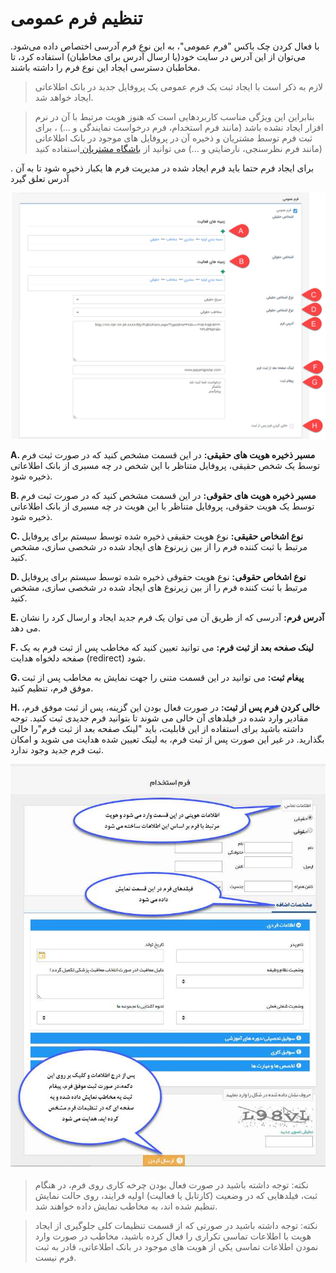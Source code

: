 # تنظیم فرم عمومی

با فعال کردن چک باکس "فرم عمومی"، به این نوع فرم آدرسی اختصاص داده می‌شود. می‌توان از این آدرس در سایت خود(یا ارسال آدرس برای مخاطبان) استفاده کرد، تا مخاطبان دسترسی ایجاد این نوع فرم را داشته باشند.

> لازم به ذکر است با ایجاد ثبت یک فرم عمومی یک پروفایل جدید در بانک اطلاعاتی ایجاد خواهد شد.

> بنابراین این ویژگی مناسب کاربردهایی است که هنوز هویت مرتبط با آن در نرم  افزار ایجاد نشده باشد (مانند فرم استخدام، فرم درخواست نمایندگی و ...) ، برای ثبت فرم توسط مشتریان و ذخیره آن در پروفایل های موجود در بانک اطلاعاتی (مانند فرم نظرسنجی، نارضایتی و ...) می توانید از [باشگاه مشتریان ](http://septadocs.1st.co.com/payamgostar/documents/%D8%A8%D8%A7%D8%B4%DA%AF%D8%A7%D9%87-%D9%88%D9%81%D8%A7%D8%AF%D8%A7%D8%B1%DB%8C?selectedId=3b54ff85-aa22-4620-716f-08d8a996e9ef&menuItemType=2)استفاده کنید

. برای ایجاد فرم حتما باید فرم ایجاد شده در مدیریت فرم ها یکبار ذخیره شود تا به آن آدرس تعلق گیرد

![](2.png)

**A. مسیر ذخیره هویت های حقیقی:** در این قسمت مشخص کنید که در صورت ثبت فرم توسط یک شخص حقیقی، پروفایل متناظر با این شخص در چه مسیری از بانک اطلاعاتی ذخیره شود.

**B. مسیر ذخیره هویت های حقوقی:** در این قسمت مشخص کنید که در صورت ثبت فرم توسط یک هویت حقوقی، پروفایل متناظر با این هویت در چه مسیری از بانک اطلاعاتی ذخیره شود.

**C. نوع اشخاص حقیقی:** نوع هویت حقیقی ذخیره شده توسط سیستم برای پروفایل مرتبط با ثبت کننده فرم را از بین زیرنوع های ایجاد شده در شخصی سازی، مشخص کنید.

**D. نوع اشخاص حقوقی:** نوع هویت حقوقی ذخیره شده توسط سیستم برای پروفایل مرتبط با ثبت کننده فرم را از بین زیرنوع های ایجاد شده در شخصی سازی، مشخص کنید.

**E. آدرس فرم:** آدرسی که از طریق آن می توان یک فرم جدید ایجاد و ارسال کرد را نشان می دهد.

**F. لینک صفحه بعد از ثبت فرم:** می توانید تعیین کنید که مخاطب پس از ثبت فرم به یک صفحه دلخواه هدایت (redirect) شود.

**G. پیغام ثبت:** می توانید در این قسمت متنی را جهت نمایش به مخاطب پس از ثبت موفق فرم، تنظیم کنید.

**H. خالی کردن فرم پس از ثبت:** در صورت فعال بودن این گزینه، پس از ثبت موفق فرم، مقادیر وارد شده در فیلدهای آن خالی می شوند تا بتوانید فرم جدیدی ثبت کنید. توجه داشته باشید برای استفاده از این قابلیت، باید "لینک صفحه بعد از ثبت فرم"را خالی بگذارید. در غیر این صورت پس از ثبت فرم، به لینک تعیین شده هدایت می شوید و امکان ثبت فرم جدید وجود ندارد.

![](3.png)

> نکته: توجه داشته باشید در صورت فعال بودن چرخه کاری روی فرم، در هنگام ثبت، فیلدهایی که در وضعیت (کارتابل یا فعالیت) اولیه فرایند، روی حالت نمایش تنظیم شده اند، به مخاطب نمایش داده خواهند شد.

> نکته: توجه داشته باشید در صورتی که از قسمت تنظیمات کلی جلوگیری از ایجاد هویت با اطلاعات تماسی تکراری را فعال کرده باشید، مخاطب در صورت وارد نمودن اطلاعات تماسی یکی از هویت های موجود در بانک اطلاعاتی، قادر به ثبت فرم نیست.
